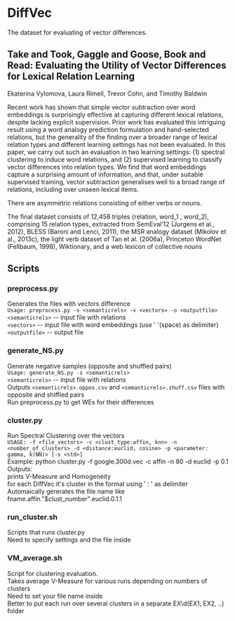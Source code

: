 # DiffVec

The dataset for evaluating of vector differences.

## Take and Took, Gaggle and Goose, Book and Read: Evaluating the Utility of Vector Differences for Lexical Relation Learning
Ekaterina Vylomova, Laura Rimell, Trevor Cohn, and Timothy Baldwin 

Recent work has shown that simple vector subtraction over word embeddings is surprisingly effective at capturing different lexical
relations, despite lacking explicit supervision.
Prior work has evaluated this intriguing result using a word analogy prediction formulation and hand-selected relations, but the generality
of the finding over a broader range of lexical relation types and different learning settings has not been evaluated. In this paper, we carry
out such an evaluation in two learning settings: (1) spectral clustering to induce word relations, and (2) supervised learning to classify
vector differences into relation types. We find that word embeddings capture a surprising amount of information, and that, under suitable supervised training, vector subtraction generalises well to a broad range of relations,
including over unseen lexical items.

There are asymmetric relations consisting of either verbs or nouns. 

The final dataset consists of 12,458 triples {relation, word_1 , word_2), comprising 15 relation types, extracted from SemEval’12 (Jurgens et al., 2012), BLESS (Baroni and Lenci, 2011), the MSR analogy dataset (Mikolov et al., 2013c), the light verb dataset of Tan et al. (2006a), Princeton WordNet (Fellbaum, 1998), Wiktionary, and a web lexicon of collective nouns

## Scripts

### preprocess.py
Generates the files with vectors difference  
```Usage: preprocess.py -s <semanticrels> -v <vectors> -o <outputfile>```  
`<semanticrels>` -- input file with relations  
`<vectors>` -- input file with word embeddings (use ' '(space) as delimiter)  
`<outputfile>`  -- output file

### generate_NS.py
Generate negative samples (opposite and shuffled pairs)  
```Usage: generate_NS.py -s <semanticrels>```  
```<semanticrels>``` -- input file with relations  
Outputs `<semanticrels>.oppos.csv` and `<semanticrels>.shuff.csv` files with opposite and shiffled pairs   
Run preprocess.py to get WEs for their differences  

### cluster.py
Run Spectral Clustering over the vectors  
  ```USAGE: -f <file_vectors> -c <clust_type:affin, knn> -n <number_of_clusters> -d <distance:euclid, cosine> -p <parameter: gamma, k(NN)> [-s <std>]```  
  Example: python cluster.py -f  google.300d.vec -c affin -n 80 -d euclid -p 0.1  
  Outputs:  
	prints V-Measure and Homogeneity  
	for each DiffVec it's cluster in the format using ' : ' as delimiter  
  Automaically gererates the file name like fname.affin."$clust_number".euclid.0.1.1  

### run_cluster.sh
Scripts that runs cluster.py  
Need to specify settings and the file inside  

### VM_average.sh
Script for clustering evaluation.   
Takes average V-Measure for various runs depending on numbers of clusters  
Need to set your file name inside  
Better to put each run over several clusters in a separate EX\d(EX1, EX2, ..) folder  
